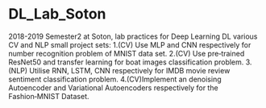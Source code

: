 # DL_Lab_Soton
2018-2019 Semester2 at Soton, lab practices for Deep Learning
DL various CV and NLP small project sets: 
1.(CV) Use MLP and CNN respectively for number recognition problem of MNIST data set. 
2.(CV) Use pre‑trained ResNet50 and transfer learning for boat images classification problem. 
3.(NLP) Utilise RNN, LSTM, CNN respectively for IMDB movie review sentiment classification problem. 
4.(CV)Implement an denoising Autoencoder and Variational Autoencoders respectively for the
Fashion‑MNIST Dataset.

